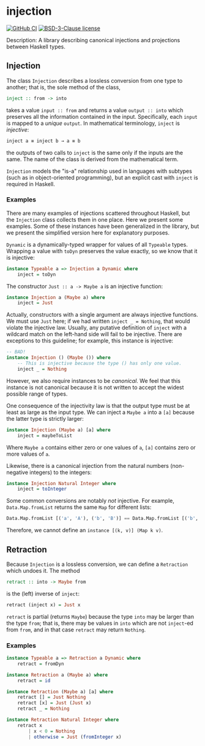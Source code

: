 # injection

[![GitHub CI](https://github.com/ttuegel/injection/workflows/CI/badge.svg)](https://github.com/ttuegel/injection/actions)
[![BSD-3-Clause license](https://img.shields.io/badge/license-BSD--3--Clause-blue.svg)](LICENSE)

Description: A library describing canonical injections and projections between Haskell types.

## Injection

The class `Injection` describes a lossless conversion from one type to another;
that is, the sole method of the class,

```.hs
inject :: from -> into
```

takes a value `input :: from` and returns a value `output :: into` which preserves all the information contained in the input.
Specifically, each `input` is mapped to a _unique_ `output`.
In mathematical terminology, `inject` is _injective_:

```.hs
inject a ≡ inject b → a ≡ b
```

the outputs of two calls to `inject` is the same only if the inputs are the same.
The name of the class is derived from the mathematical term.

`Injection` models the "is-a" relationship used in languages with subtypes (such as in object-oriented programming),
but an explicit cast with `inject` is required in Haskell.

### Examples

There are many examples of injections scattered throughout Haskell,
but the `Injection` class collects them in one place.
Here we present some examples.
Some of these instances have been generalized in the library,
but we present the simplified version here for explanatory purposes.

`Dynamic` is a dynamically-typed wrapper for values of all `Typeable` types.
Wrapping a value with `toDyn` preserves the value exactly, so we know that it is injective:

```.hs
instance Typeable a => Injection a Dynamic where
    inject = toDyn
```

The constructor `Just :: a -> Maybe a` is an injective function:

```.hs
instance Injection a (Maybe a) where
    inject = Just
```

Actually, constructors with a single argument are always injective functions.
We must use `Just` here; if we had written `inject _ = Nothing`, that would violate the injective law.
Usually, any putative definition of `inject` with a wildcard match on the left-hand side will fail to be injective.
There are exceptions to this guideline; for example, this instance is injective:

```.hs
-- BAD!
instance Injection () (Maybe ()) where
    -- This is injective because the type () has only one value.
    inject _ = Nothing
```

However, we also require instances to be _canonical_.
We feel that this instance is not canonical because it is not written to accept the widest possible range of types.

One consequence of the injectivity law is that the output type must be at least as large as the input type.
We can inject a `Maybe a` into a `[a]` because the latter type is strictly larger:

```.hs
instance Injection (Maybe a) [a] where
    inject = maybeToList
```

Where `Maybe a` contains either zero or one values of `a`, `[a]` contains zero or more values of `a`.

Likewise, there is a canonical injection from the natural numbers (non-negative integers) to the integers:

```.hs
instance Injection Natural Integer where
    inject = toInteger
```

Some common conversions are notably _not_ injective.
For example, `Data.Map.fromList` returns the same `Map` for different lists:

```.hs
Data.Map.fromList [('a', 'A'), ('b', 'B')] == Data.Map.fromList [('b', 'B'), ('a', 'A')]
```

Therefore, we cannot define an `instance [(k, v)] (Map k v)`.

## Retraction

Because `Injection` is a lossless conversion, we can define a `Retraction` which undoes it.
The method

```.hs
retract :: into -> Maybe from
```

is the (left) inverse of `inject`:

```.hs
retract (inject x) = Just x
```

`retract` is partial (returns `Maybe`) because the type `into` may be larger than the type `from`;
that is, there may be values in `into` which are not `inject`-ed from `from`,
and in that case `retract` may return `Nothing`.

### Examples

```.hs
instance Typeable a => Retraction a Dynamic where
    retract = fromDyn
```

```.hs
instance Retraction a (Maybe a) where
    retract = id
```

```.hs
instance Retraction (Maybe a) [a] where
    retract [] = Just Nothing
    retract [x] = Just (Just x)
    retract _ = Nothing
```

```.hs
instance Retraction Natural Integer where
    retract x
        | x < 0 = Nothing
        | otherwise = Just (fromInteger x)
```
